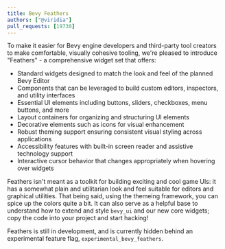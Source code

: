 ```yaml
---
title: Bevy Feathers
authors: ["@viridia"]
pull_requests: [19730]
---
```


To make it easier for Bevy engine developers and third-party tool creators to make comfortable, visually cohesive tooling,
we're pleased to introduce "Feathers" - a comprehensive widget set that offers:

- Standard widgets designed to match the look and feel of the planned Bevy Editor
- Components that can be leveraged to build custom editors, inspectors, and utility interfaces
- Essential UI elements including buttons, sliders, checkboxes, menu buttons, and more
- Layout containers for organizing and structuring UI elements
- Decorative elements such as icons for visual enhancement
- Robust theming support ensuring consistent visual styling across applications
- Accessibility features with built-in screen reader and assistive technology support
- Interactive cursor behavior that changes appropriately when hovering over widgets

Feathers isn't meant as a toolkit for building exciting and cool game UIs: it has a somewhat plain
and utilitarian look and feel suitable for editors and graphical utilities. That being said, using
the themeing framework, you can spice up the colors quite a bit.
It can also serve as a helpful base to understand how to extend and style `bevy_ui` and our new core widgets;
copy the code into your project and start hacking!

Feathers is still in development, and is currently hidden behind an experimental feature flag,
`experimental_bevy_feathers`.
